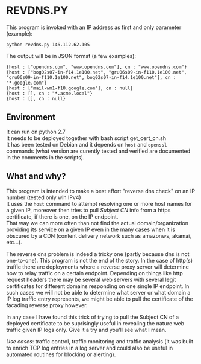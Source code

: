 # REVDNS.PY

This program is invoked with an IP address as first and only parameter (example):
```
python revdns.py 146.112.62.105
```
The output will be in JSON format (a few examples):
```
{host : ["opendns.com", "www.opendns.com"], cn : "www.opendns.com"}
{host : ["bog02s07-in-f14.1e100.net", "gru06s09-in-f110.1e100.net", "gru06s09-in-f110.1e100.net", bog02s07-in-f14.1e100.net"], cn : "*.google.com"}
{host : ["mail-wm1-f10.google.com"], cn : null}
{host : [], cn : "*.acme.local"}
{host : [], cn : null}
```

## Environment
It can run on python 2.7\
It needs to be deployed together with bash script get_cert_cn.sh\
It has been tested on Debian and it depends on `host` and `openssl` commands (what version are curently tested and verified are documented in the comments in the scripts). 


## What and why?
This program is intended to make a best effort "reverse dns check" on an IP number (tested only wih IPv4)\
It uses the `host` command to attempt resolving one or more host names for a given IP,  moreover then tries to pull *Subject CN* info from a https certificate, if there is one, on the IP endpoint.\
That way we can more often than not find the actual domain/organization providing its service on a given IP even in the many cases when it is obscured by a CDN (content delivery network such as amazonws, akamai, etc...).

The reverse dns problem is indeed a tricky one (partly because dns is not one-to-one). This program is not the end of the story. In the case of http(s) traffic there are deployments where a reverse proxy server will determine how to relay traffic on a certain endpoint. Depending on things like http request headers there may be several web servers with several legit certificates for different domains responding on one single IP endpoint. In such cases we will not be able to determine what server or what domain a IP log traffic entry represents, we might be able to pull the certificate of the facading reverse proxy however.

In any case I have found this trick of trying to pull the Subject CN of a deployed certificate to be suprisingly useful in revealing the nature web traffic given IP logs only. Give it a try and you'll see what I mean.

*Use cases*: traffic control, traffic monitoring and traffic analysis (it was built to enrich TCP log entries in a log server and could also be useful in automated routines for blocking or alerting).
